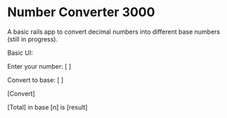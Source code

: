 # Number Converter 3000

A basic rails app to convert decimal numbers into different base numbers (still in progress).

Basic UI:

Enter your number: 
[                ]

Convert to base:
[                ]

[Convert]

[Total] in base [n] is [result]
